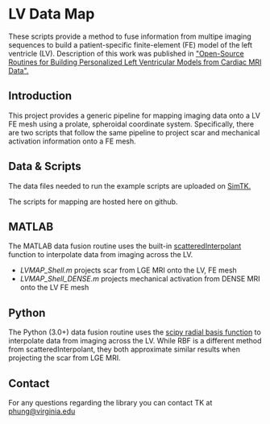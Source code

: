 LV Data Map
================

These scripts provide a method to fuse information from multipe imaging sequences to build a patient-specific finite-element (FE) model of the left ventricle (LV). Description of this work was published in ["Open-Source Routines for Building Personalized Left Ventricular Models from Cardiac MRI Data".](http://biomechanical.asmedigitalcollection.asme.org/article.aspx?articleid=2735311)

## Introduction
This project provides a generic pipeline for mapping imaging data onto a LV FE mesh using a prolate, spheroidal coordinate system. Specifically, there are two scripts that follow the same pipeline to project scar and mechanical activation information onto a FE mesh. 

## Data & Scripts
The data files needed to run the example scripts are uploaded on [SimTK.](https://simtk.org/projects/lvdatamap)

The scripts for mapping are hosted here on github.

## MATLAB
The MATLAB data fusion routine uses the built-in [scatteredInterpolant](https://www.mathworks.com/help/matlab/ref/scatteredinterpolant.html) function to interpolate data from imaging across the LV.

- *LVMAP_Shell.m* projects scar from LGE MRI onto the LV, FE mesh
- *LVMAP_Shell_DENSE.m* projects mechanical activation from DENSE MRI onto the LV FE mesh 

## Python
The Python (3.0+) data fusion routine uses the [scipy radial basis function](https://docs.scipy.org/doc/scipy/reference/generated/scipy.interpolate.Rbf.html) to interpolate data from imaging across the LV. While RBF is a different method from scatteredInterpolant, they both approximate similar results when projecting the scar from LGE MRI.

## Contact
For any questions regarding the library you can contact TK at phung@virginia.edu
